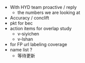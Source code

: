 - With HYD team proactive / reply
	- the numbers we are looking at
- Accuracy / conclift
- pkt for bec
- action items for overlap study
	- v-siyichen
	- v-lshan
- for FP url labeling coverage
- name list ?
	- 等待更新